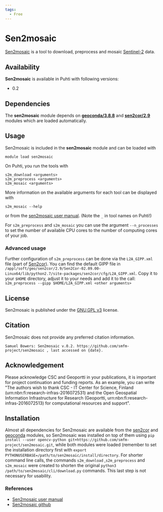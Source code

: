 ```yaml
---
tags:
  - Free
---
```


# Sen2mosaic

[Sen2mosaic](https://sen2mosaic.readthedocs.io/en/latest/) is a tool to download, preprocess and mosaic [Sentinel-2](https://sentinel.esa.int/web/sentinel/missions/sentinel-2) data.

## Availability

__Sen2mosaic__ is available in Puhti with following versions:

* 0.2

## Dependencies

The __sen2mosaic__ module depends on [__geoconda/3.8.8__](./geoconda.md) and [__sen2cor/2.9__](./sen2cor.md) modules which are loaded automatically.

## Usage

Sen2mosaic is included in the __sen2mosaic__ module and can be loaded with

`module load sen2mosaic`

On Puhti, you run the tools with
```
s2m_download <arguments>
s2m_preprocess <arguments>
s2m_mosaic <arguments>
```

More information on the available arguments for each tool can be displayed with

`s2m_mosaic --help`

or from the [sen2mosaic user manual](https://sen2mosaic.readthedocs.io/en/latest/command_line.html). (Note the `_` in tool names on Puhti!)

For `s2m_preprocess` and `s2m_mosaic` you can use the argument `--n_processes` to set the number of available CPU cores to the number of computing cores of your job.

### Advanced usage

Further configuration of `s2m_preprocess` can be done via the `L2A_GIPP.xml` file (part of [Sen2cor](./sen2cor.md)). 
You can find the default GIPP file in `/appl/soft/geo/sen2cor/2.9/Sen2Cor-02.09.00-Linux64/lib/python2.7/site-packages/sen2cor/cfg/L2A_GIPP.xml`. 
Copy it to your `$HOME` directory, adjust it to your needs and add it to the call: `s2m_preprocess --gipp $HOME/L2A_GIPP.xml <other arguments>`

## License

Sen2mosaic is published under the [GNU,GPL v3](https://github.com/smfm-project/sen2mosaic/blob/master/LICENSE.md) license.


## Citation

Sen2mosaic does not provide any preferred citation information.

```Samuel Bowers: Sen2mosaic v.0.2. https://github.com/smfm-project/sen2mosaic , last accessed on {date}.```


## Acknowledgement

Please acknowledge CSC and Geoportti in your publications, it is important for project continuation and funding reports.
As an example, you can write "The authors wish to thank CSC - IT Center for Science, Finland (urn:nbn:fi:research-infras-2016072531) and the Open Geospatial Information Infrastructure for Research (Geoportti, urn:nbn:fi:research-infras-2016072513) for computational resources and support".


## Installation

Almost all dependencies for Sen2mosaic are available from the [sen2cor](./sen2cor.md) and [geoconda](./geoconda.md) modules, so Sen2mosaic was installed on top of them using `pip install --user opencv-python git+https://github.com/smfm-project/sen2mosaic.git`, while both modules were loaded (remember to set the installation directory first with `export PYTHONUSERBASE=/path/to/sen2mosaic/install/directory`. For shorter command line calls, the commands `s2m_download` ,`s2m_preprocess` and `s2m_mosaic` were created to shorten the original `python3 /path/to/sen2mosaic/cli/download.py` commands. This last step is not necessary for usability.  


### References

* [Sen2mosaic user manual](https://sen2mosaic.readthedocs.io/en/latest/)
* [Sen2mosaic github](https://github.com/smfm-project/sen2mosaic)
